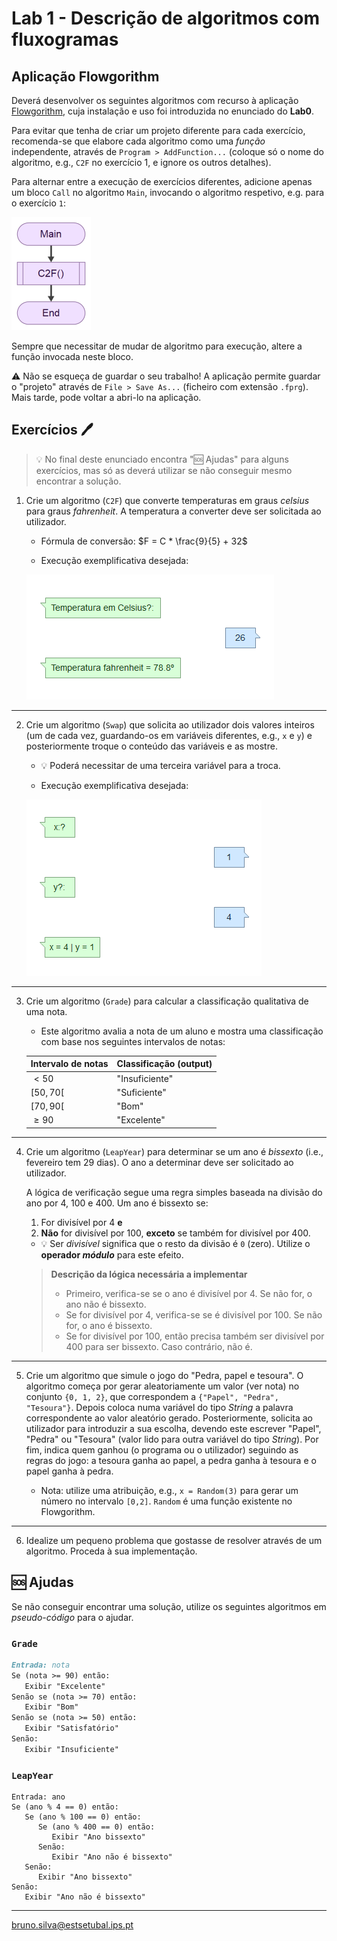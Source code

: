 # Lab 1 - Descrição de algoritmos com **fluxogramas**

## Aplicação Flowgorithm

Deverá desenvolver os seguintes algoritmos com recurso à aplicação [Flowgorithm](http://www.flowgorithm.org/index.html), cuja instalação e uso foi introduzida no enunciado do **Lab0**.

Para evitar que tenha de criar um projeto diferente para cada exercício, recomenda-se que elabore cada algoritmo como uma _função_ independente, através de `Program > AddFunction...` (coloque só o nome do algoritmo, e.g., `C2F` no exercício 1, e ignore os outros detalhes).

Para alternar entre a execução de exercícios diferentes, adicione apenas um bloco `Call` no algoritmo `Main`, invocando o algoritmo respetivo, e.g. para o exercício `1`:

![](main.png)

Sempre que necessitar de mudar de algoritmo para execução, altere a função invocada neste bloco.

:warning: Não se esqueça de guardar o seu trabalho! A aplicação permite guardar o "projeto" através de `File > Save As...` (ficheiro com extensão `.fprg`). Mais tarde, pode voltar a abri-lo na aplicação.

## Exercícios :pen:

> :bulb: No final deste enunciado encontra "🆘 Ajudas" para alguns exercícios, mas só as deverá utilizar se não conseguir mesmo encontrar a solução.

1. Crie um algoritmo (`C2F`) que converte temperaturas em graus _celsius_ para graus _fahrenheit_. A temperatura a converter deve ser solicitada ao utilizador.

    - Fórmula de conversão: $F = C * \frac{9}{5} + 32$

    - Execução exemplificativa desejada:

    ![](C2F.png)

---

2. Crie um algoritmo (`Swap`) que solicita ao utilizador dois valores inteiros (um de cada vez, guardando-os em variáveis diferentes, e.g., `x` e `y`) e posteriormente troque o conteúdo das variáveis e as mostre. 

    - :bulb: Poderá necessitar de uma terceira variável para a troca.

    - Execução exemplificativa desejada:

    ![](Swap.png)

---

3. Crie um algoritmo (`Grade`) para calcular a classificação qualitativa de uma nota.

    - Este algoritmo avalia a nota de um aluno e mostra uma classificação com base nos seguintes intervalos de notas:

    Intervalo de notas | Classificação (output)
    ---|---
    $\lt50$ | "Insuficiente"
    $[50, 70[$ | "Suficiente"
    $[70, 90[$ | "Bom"
    $\geq 90$ | "Excelente"

---

4. Crie um algoritmo (`LeapYear`) para determinar se um ano é _bissexto_ (i.e., fevereiro tem 29 dias). O ano a determinar deve ser solicitado ao utilizador.

    A lógica de verificação segue uma regra simples baseada na divisão do ano por 4, 100 e 400. Um ano é bissexto se:

    1. For divisível por 4 **e**
    2. **Não** for divisível por 100, **exceto** se também for divisível por 400.
    
    - :bulb: Ser _divisível_ significa que o resto da divisão é `0` (zero). Utilize o **operador _módulo_** para este efeito.

    > **Descrição da lógica necessária a implementar**
    > - Primeiro, verifica-se se o ano é divisível por 4. Se não for, o ano não é bissexto.
    > - Se for divisível por 4, verifica-se se é divisível por 100. Se não for, o ano é bissexto.
    > - Se for divisível por 100, então precisa também ser divisível por 400 para ser bissexto. Caso contrário, não é.

---

5. Crie um algoritmo que simule o jogo do "Pedra, papel e tesoura". O algoritmo começa por gerar aleatoriamente um valor (ver nota) no conjunto `{0, 1, 2}`, que correspondem a `{"Papel", "Pedra", "Tesoura"}`. Depois coloca numa variável do tipo _String_ a palavra correspondente ao valor aleatório gerado. Posteriormente, solicita ao utilizador para introduzir a sua escolha, devendo este escrever "Papel", "Pedra" ou "Tesoura" (valor lido para outra variável do tipo _String_). Por fim, indica quem ganhou (o programa ou o utilizador) seguindo as regras do jogo: a tesoura ganha ao papel, a pedra ganha à tesoura e o papel ganha à pedra.

    - Nota: utilize uma atribuição, e.g., `x = Random(3)` para gerar um número no intervalo `[0,2]`. `Random` é uma função existente no Flowgorithm.

---

6. Idealize um pequeno problema que gostasse de resolver através de um algoritmo. Proceda à sua implementação.

## 🆘 Ajudas

Se não conseguir encontrar uma solução, utilize os seguintes algoritmos em _pseudo-código_ para o ajudar.

### `Grade`

```markdown
Entrada: nota
Se (nota >= 90) então:
   Exibir "Excelente"
Senão se (nota >= 70) então:
   Exibir "Bom"
Senão se (nota >= 50) então:
   Exibir "Satisfatório"
Senão:
   Exibir "Insuficiente"
```

### `LeapYear`

```pseudocódigo
Entrada: ano
Se (ano % 4 == 0) então:
   Se (ano % 100 == 0) então:
      Se (ano % 400 == 0) então:
         Exibir "Ano bissexto"
      Senão:
         Exibir "Ano não é bissexto"
   Senão:
      Exibir "Ano bissexto"
Senão:
   Exibir "Ano não é bissexto"
```

---

bruno.silva@estsetubal.ips.pt